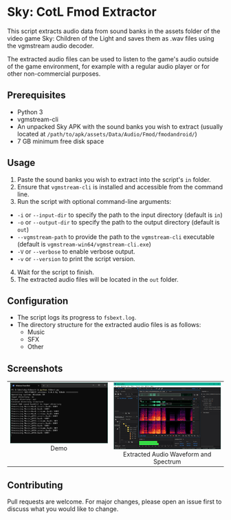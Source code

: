 # Sky: CotL Fmod Extractor

This script extracts audio data from sound banks in the assets folder of the video game Sky: Children of the Light and 
saves them as .wav files using the vgmstream audio decoder.

The extracted audio files can be used to listen to the game's audio outside of the game environment, 
for example with a regular audio player or for other non-commercial purposes.

## Prerequisites
- Python 3
- vgmstream-cli
- An unpacked Sky APK with the sound banks you wish to extract (usually located at `/path/to/apk/assets/Data/Audio/Fmod/fmodandroid/`)
- 7 GB minimum free disk space

## Usage
1. Paste the sound banks you wish to extract into the script's `in` folder. 
2. Ensure that `vgmstream-cli` is installed and accessible from the command line.
3. Run the script with optional command-line arguments:

  - `-i` or `--input-dir` to specify the path to the input directory (default is `in`)
  - `-o` or `--output-dir` to specify the path to the output directory (default is `out`)
  - `--vgmstream-path` to provide the path to the `vgmstream-cli` executable (default is `vgmstream-win64/vgmstream-cli.exe`)
  - `-V` or `--verbose` to enable verbose output.
  - `-v` or `--version` to print the script version.

4. Wait for the script to finish.
5. The extracted audio files will be located in the `out` folder.

## Configuration
- The script logs its progress to `fsbext.log`.
- The directory structure for the extracted audio files is as follows:
  - Music
  - SFX
  - Other

## Screenshots

<table>
  <tr>
    <td valign="top" style="text-align: center;">
      <img src="assets/screenshots/scr-cap-terminal.png" alt="Demo" /><br />
      Demo
    </td>
    <td valign="top" style="text-align: center;">
      <img src="assets/screenshots/scr-cap-audio-wave-spectrum.png" alt="Extracted Audio Waveform and Spectrum" /><br />
      Extracted Audio Waveform and Spectrum
  </td>
  </tr>
</table>

## Contributing
Pull requests are welcome. For major changes, please open an issue first to discuss what you would like to change.